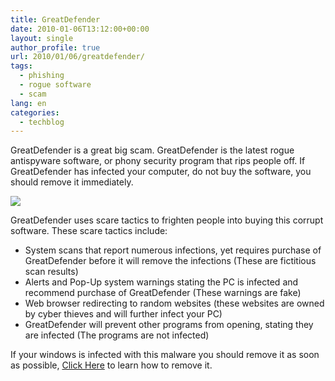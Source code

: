 ```yaml
---
title: GreatDefender
date: 2010-01-06T13:12:00+00:00
layout: single
author_profile: true
url: 2010/01/06/greatdefender/
tags:
  - phishing
  - rogue software
  - scam
lang: en
categories: 
  - techblog
---
```

GreatDefender is a great big scam. GreatDefender is the latest rogue antispyware software, or phony security program that rips people off. If GreatDefender has infected your computer, do not buy the software, you should remove it immediately.

[![](http://3.bp.blogspot.com/_vaUVXcmC3OI/S0SEbpV-wJI/AAAAAAAAAiQ/KcqY6F2siCM/s640/GreatDefender_GUI.jpg)](http://3.bp.blogspot.com/_vaUVXcmC3OI/S0SEbpV-wJI/AAAAAAAAAiQ/KcqY6F2siCM/s1600-h/GreatDefender_GUI.jpg)

GreatDefender uses scare tactics to frighten people into buying this corrupt software. These scare tactics include:

  * System scans that report numerous infections, yet requires purchase of GreatDefender before it will remove the infections (These are fictitious scan results)
  * Alerts and Pop-Up system warnings stating the PC is infected and recommend purchase of GreatDefender (These warnings are fake)
  * Web browser redirecting to random websites (these websites are owned by cyber thieves and will further infect your PC)
  * GreatDefender will prevent other programs from opening, stating they are infected (The programs are not infected)

If your windows is infected with this malware you should remove it as soon as possible, [Click Here](/2011/01/02/malware-removal-guide-for-Windows/) to learn how to remove it.